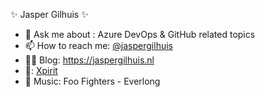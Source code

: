 ✨ Jasper Gilhuis ✨ 

- 💬 Ask me about : Azure DevOps & GitHub related topics
- 📫 How to reach me: [@jaspergilhuis](https://twitter.com/jaspergilhuis)
- 🐱‍💻 Blog: https://jaspergilhuis.nl
- 🏤: [Xpirit](https://xpirit.com)
- 🎵 Music: Foo Fighters - Everlong
